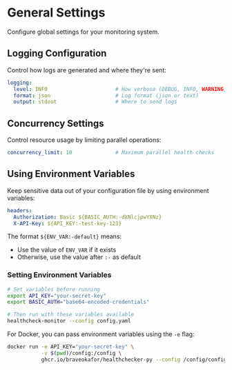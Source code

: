 # General Settings

Configure global settings for your monitoring system.

## Logging Configuration

Control how logs are generated and where they're sent:

```yaml
logging:
  level: INFO                      # How verbose (DEBUG, INFO, WARNING, ERROR)
  format: json                     # Log format (json or text)
  output: stdout                   # Where to send logs
```

## Concurrency Settings

Control resource usage by limiting parallel operations:

```yaml
concurrency_limit: 10              # Maximum parallel health checks
```

## Using Environment Variables

Keep sensitive data out of your configuration file by using environment variables:

```yaml
headers:
  Authorization: Basic ${BASIC_AUTH:-dXNlcjpwYXNz}
  X-API-Key: ${API_KEY:-test-key-123}
```

The format `${ENV_VAR:-default}` means:
- Use the value of `ENV_VAR` if it exists
- Otherwise, use the value after `:-` as default

### Setting Environment Variables

```bash
# Set variables before running
export API_KEY="your-secret-key"
export BASIC_AUTH="base64-encoded-credentials"

# Then run with these variables available
healthcheck-monitor --config config.yaml
```

For Docker, you can pass environment variables using the `-e` flag:

```bash
docker run -e API_KEY="your-secret-key" \
           -v $(pwd)/config:/config \
           ghcr.io/braveokafor/healthchecker-py --config /config/config.yaml
```